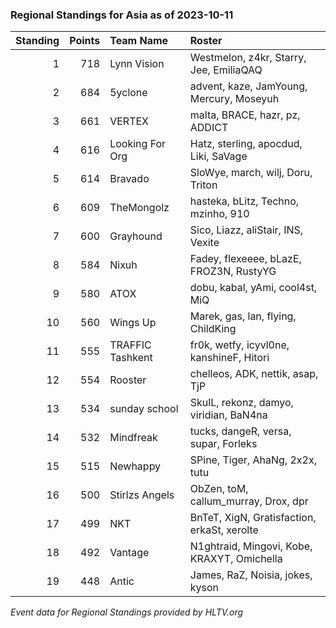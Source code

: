 ### Regional Standings for Asia as of 2023-10-11

| Standing | Points | Team Name        | Roster                                      |
| -: | -: | :- | :- |
|        1 |    718 | Lynn Vision      | Westmelon, z4kr, Starry, Jee, EmiliaQAQ     |
|        2 |    684 | 5yclone          | advent, kaze, JamYoung, Mercury, Moseyuh    |
|        3 |    661 | VERTEX           | malta, BRACE, hazr, pz, ADDICT              |
|        4 |    616 | Looking For Org  | Hatz, sterling, apocdud, Liki, SaVage       |
|        5 |    614 | Bravado          | SloWye, march, wilj, Doru, Triton           |
|        6 |    609 | TheMongolz       | hasteka, bLitz, Techno, mzinho, 910         |
|        7 |    600 | Grayhound        | Sico, Liazz, aliStair, INS, Vexite          |
|        8 |    584 | Nixuh            | Fadey, flexeeee, bLazE, FROZ3N, RustyYG     |
|        9 |    580 | ATOX             | dobu, kabal, yAmi, cool4st, MiQ             |
|       10 |    560 | Wings Up         | Marek, gas, lan, flying, ChildKing          |
|       11 |    555 | TRAFFIC Tashkent | fr0k, wetfy, icyvl0ne, kanshineF, Hitori    |
|       12 |    554 | Rooster          | chelleos, ADK, nettik, asap, TjP            |
|       13 |    534 | sunday school    | SkulL, rekonz, damyo, viridian, BaN4na      |
|       14 |    532 | Mindfreak        | tucks, dangeR, versa, supar, Forleks        |
|       15 |    515 | Newhappy         | SPine, Tiger, AhaNg, 2x2x, tutu             |
|       16 |    500 | Stirlzs Angels   | ObZen, toM, callum_murray, Drox, dpr        |
|       17 |    499 | NKT              | BnTeT, XigN, Gratisfaction, erkaSt, xerolte |
|       18 |    492 | Vantage          | N1ghtraid, Mingovi, Kobe, KRAXYT, Omichella |
|       19 |    448 | Antic            | James, RaZ, Noisia, jokes, kyson            |

_Event data for Regional Standings provided by HLTV.org_
